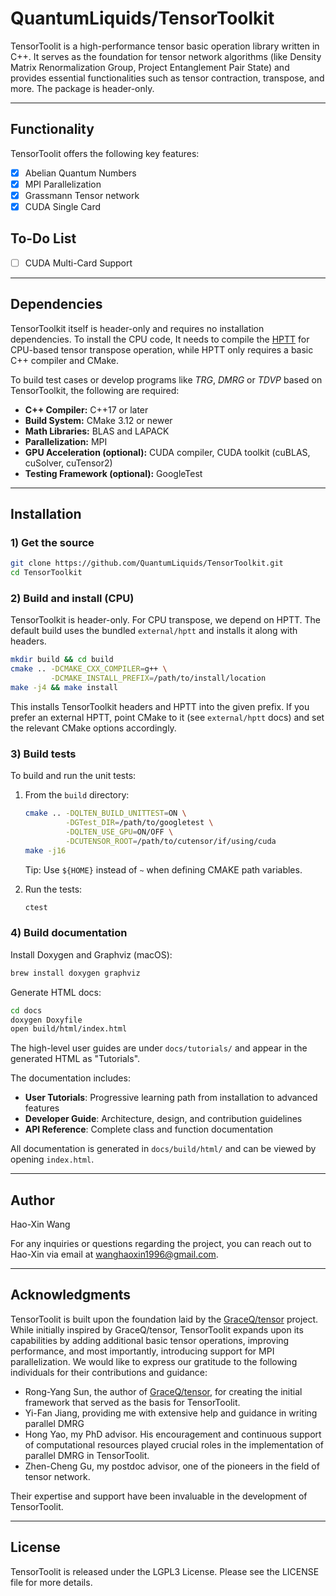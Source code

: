 # QuantumLiquids/TensorToolkit

TensorToolit is a high-performance tensor basic operation library written in C++.
It serves as the foundation for tensor network algorithms (like Density Matrix Renormalization Group,
Project Entanglement Pair State)
and provides essential functionalities such as tensor contraction, transpose, and more.
The package is header-only.
___

## Functionality

TensorToolit offers the following key features:

- [x] Abelian Quantum Numbers
- [x] MPI Parallelization
- [x] Grassmann Tensor network
- [x] CUDA Single Card

## To-Do List
- [ ] CUDA Multi-Card Support

---

## Dependencies
TensorToolkit itself is header-only and requires no installation dependencies. To install the CPU code,
It needs to compile the [HPTT](https://github.com/springer13/hptt.git) for CPU-based tensor transpose operation, 
while HPTT only requires a basic C++ compiler and CMake. 

To build test cases or develop programs like *TRG*, *DMRG* or *TDVP* based on TensorToolkit, the following are required:

- **C++ Compiler:** C++17 or later
- **Build System:** CMake 3.12 or newer
- **Math Libraries:** BLAS and LAPACK
- **Parallelization:** MPI
- **GPU Acceleration (optional):** CUDA compiler, CUDA toolkit (cuBLAS, cuSolver, cuTensor2)
- **Testing Framework (optional):** GoogleTest

---
## Installation

### 1) Get the source

```bash
git clone https://github.com/QuantumLiquids/TensorToolkit.git
cd TensorToolkit
```

### 2) Build and install (CPU)

TensorToolkit is header-only. For CPU transpose, we depend on HPTT. The default build uses the bundled `external/hptt` and installs it along with headers.

```bash
mkdir build && cd build
cmake .. -DCMAKE_CXX_COMPILER=g++ \
         -DCMAKE_INSTALL_PREFIX=/path/to/install/location
make -j4 && make install
```

This installs TensorToolkit headers and HPTT into the given prefix. If you prefer an external HPTT, point CMake to it (see `external/hptt` docs) and set the relevant CMake options accordingly.

### 3) Build tests

To build and run the unit tests:

1. From the `build` directory:
    ```bash
    cmake .. -DQLTEN_BUILD_UNITTEST=ON \
             -DGTest_DIR=/path/to/googletest \
             -DQLTEN_USE_GPU=ON/OFF \
             -DCUTENSOR_ROOT=/path/to/cutensor/if/using/cuda
    make -j16
    ```
    Tip: Use `${HOME}` instead of `~` when defining CMAKE path variables.

2. Run the tests:
    ```bash
    ctest
    ```

### 4) Build documentation

Install Doxygen and Graphviz (macOS):

```bash
brew install doxygen graphviz
```

Generate HTML docs:

```bash
cd docs
doxygen Doxyfile
open build/html/index.html
```

The high-level user guides are under `docs/tutorials/` and appear in the generated HTML as "Tutorials".

The documentation includes:
- **User Tutorials**: Progressive learning path from installation to advanced features
- **Developer Guide**: Architecture, design, and contribution guidelines  
- **API Reference**: Complete class and function documentation

All documentation is generated in `docs/build/html/` and can be viewed by opening `index.html`.

---
## Author

Hao-Xin Wang

For any inquiries or questions regarding the project,
you can reach out to Hao-Xin via email at wanghaoxin1996@gmail.com.

---
## Acknowledgments

TensorToolit is built upon the foundation laid by the [GraceQ/tensor](https://tensor.gracequantum.org) project.
While initially inspired by GraceQ/tensor,
TensorToolit expands upon its capabilities by adding additional basic tensor operations, improving performance, and most
importantly, introducing support for MPI parallelization.
We would like to express our gratitude to the following individuals for their contributions and guidance:

- Rong-Yang Sun, the author of [GraceQ/tensor](https://tensor.gracequantum.org), for creating the initial framework that
  served as the basis for TensorToolit.
- Yi-Fan Jiang, providing me with extensive help and guidance in writing parallel DMRG
- Hong Yao, my PhD advisor. His encouragement and continuous support
  of computational resources played crucial roles in the implementation of parallel DMRG in TensorToolit.
- Zhen-Cheng Gu, my postdoc advisor, one of the pioneers in the field of tensor network.

Their expertise and support have been invaluable in the development of TensorToolit.

---
## License

TensorToolit is released under the LGPL3 License. Please see the LICENSE file for more details.